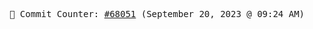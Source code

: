 <p align="center">
    <samp>
        📮 Commit Counter: <a href="https://github.com/Javascript-void0/Javascript-void0/commits/main">#68051</a> (September 20, 2023 @ 09:24 AM)
    </samp>
</p>